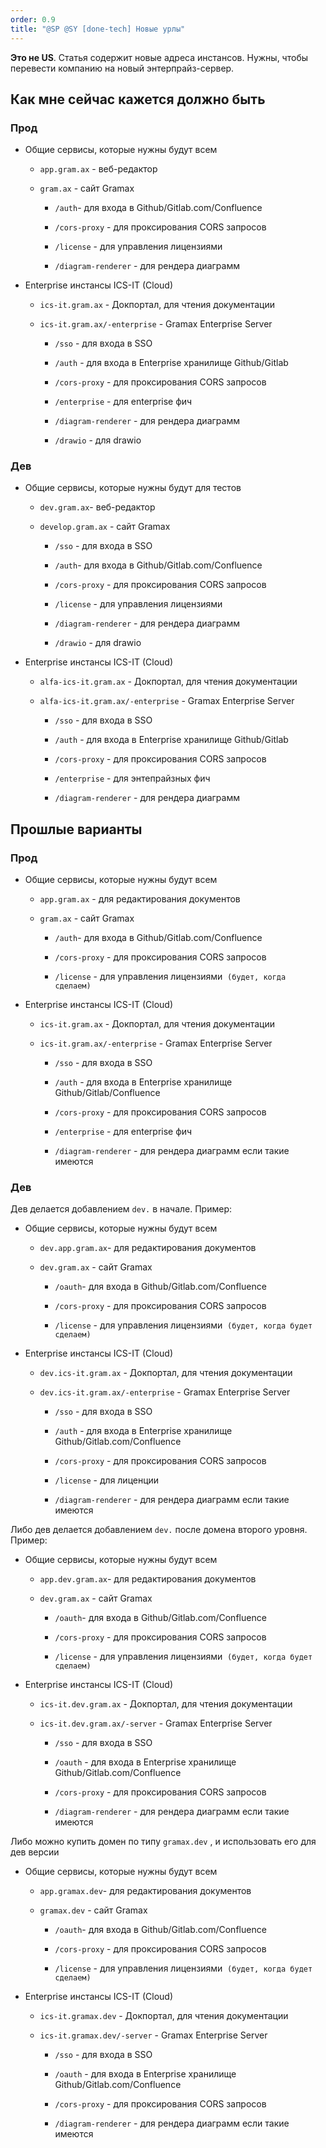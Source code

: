 ```yaml
---
order: 0.9
title: "@SP @SY [done-tech] Новые урлы"
---
```


**Это не US**. Статья содержит новые адреса инстансов. Нужны, чтобы перевести компанию на новый энтерпрайз-сервер.



## Как мне сейчас кажется должно быть

### Прод

-  Общие сервисы, которые нужны будут всем

   -  `app.gram.ax` - веб-редактор

   -  `gram.ax` - сайт Gramax

      -  `/auth`\- для входа в Github/Gitlab.com/Confluence

      -  `/cors-proxy` - для проксирования CORS запросов

      -  `/license` - для управления лицензиями

      -  `/diagram-renderer` - для рендера диаграмм

-  Enterprise инстансы ICS-IT (Cloud)

   -  `ics-it.gram.ax` - Докпортал, для чтения  документации

   -  `ics-it.gram.ax/-enterprise` - Gramax Enterprise Server

      -  `/sso` - для входа в SSO

      -  `/auth` - для входа в Enterprise хранилище Github/Gitlab

      -  `/cors-proxy` - для проксирования CORS запросов

      -  `/enterprise` - для enterprise фич

      -  `/diagram-renderer` - для рендера диаграмм

      -  `/drawio` - для drawio

### Дев

-  Общие сервисы, которые нужны будут для тестов

   -  `dev.gram.ax`\- веб-редактор

   -  `develop.gram.ax` - сайт Gramax

      -  `/sso` - для входа в SSO

      -  `/auth`\- для входа в Github/Gitlab.com/Confluence

      -  `/cors-proxy` - для проксирования CORS запросов

      -  `/license` - для управления лицензиями

      -  `/diagram-renderer` - для рендера диаграмм

      -  `/drawio` - для drawio

-  Enterprise инстансы ICS-IT (Cloud)

   -  `alfa-ics-it.gram.ax` - Докпортал, для чтения  документации

   -  `alfa-ics-it.gram.ax/-enterprise` - Gramax Enterprise Server

      -  `/sso` - для входа в SSO

      -  `/auth` - для входа в Enterprise хранилище Github/Gitlab

      -  `/cors-proxy` - для проксирования CORS запросов

      -  `/enterprise` - для энтепрайзных фич

      -  `/diagram-renderer` - для рендера диаграмм





## Прошлые варианты

### Прод

-  Общие сервисы, которые нужны будут всем

   -  `app.gram.ax` - для редактирования документов

   -  `gram.ax` - сайт Gramax

      -  `/auth`\- для входа в Github/Gitlab.com/Confluence

      -  `/cors-proxy` - для проксирования CORS запросов

      -  `/license` - для управления лицензиями  `(будет, когда сделаем)`

-  Enterprise инстансы ICS-IT (Cloud)

   -  `ics-it.gram.ax` - Докпортал, для чтения  документации

   -  `ics-it.gram.ax/-enterprise` - Gramax Enterprise Server

      -  `/sso` - для входа в SSO

      -  `/auth` - для входа в Enterprise хранилище Github/Gitlab/Confluence

      -  `/cors-proxy` - для проксирования CORS запросов

      -  `/enterprise` - для enterprise фич

      -  `/diagram-renderer` - для рендера диаграмм если такие имеются

### Дев

Дев делается добавлением `dev.` в начале. Пример:

-  Общие сервисы, которые нужны будут всем

   -  `dev.app.gram.ax`\- для редактирования документов

   -  `dev.gram.ax` - сайт Gramax

      -  `/oauth`\- для входа в Github/Gitlab.com/Confluence

      -  `/cors-proxy` - для проксирования CORS запросов

      -  `/license` - для управления лицензиями  `(будет, когда будет сделаем)`

-  Enterprise инстансы ICS-IT (Cloud)

   -  `dev.ics-it.gram.ax` - Докпортал, для чтения  документации

   -  `dev.ics-it.gram.ax/-enterprise` - Gramax Enterprise Server

      -  `/sso` - для входа в SSO

      -  `/auth` - для входа в Enterprise хранилище Github/Gitlab.com/Confluence

      -  `/cors-proxy` - для проксирования CORS запросов

      -  `/license` - для лиценции

      -  `/diagram-renderer` - для рендера диаграмм если такие имеются



Либо дев делается добавлением `dev.` после домена второго уровня. Пример:

-  Общие сервисы, которые нужны будут всем

   -  `app.dev.gram.ax`\- для редактирования документов

   -  `dev.gram.ax` - сайт Gramax

      -  `/oauth`\- для входа в Github/Gitlab.com/Confluence

      -  `/cors-proxy` - для проксирования CORS запросов

      -  `/license` - для управления лицензиями  `(будет, когда будет сделаем)`

-  Enterprise инстансы ICS-IT (Cloud)

   -  `ics-it.dev.gram.ax` - Докпортал, для чтения  документации

   -  `ics-it.dev.gram.ax/-server` - Gramax Enterprise Server

      -  `/sso` - для входа в SSO

      -  `/oauth` - для входа в Enterprise хранилище Github/Gitlab.com/Confluence

      -  `/cors-proxy` - для проксирования CORS запросов

      -  `/diagram-renderer` - для рендера диаграмм если такие имеются



Либо можно купить домен по типу `gramax.dev` , и использовать его для дев версии

-  Общие сервисы, которые нужны будут всем

   -  `app.gramax.dev`\- для редактирования документов

   -  `gramax.dev` - сайт Gramax

      -  `/oauth`\- для входа в Github/Gitlab.com/Confluence

      -  `/cors-proxy` - для проксирования CORS запросов

      -  `/license` - для управления лицензиями  `(будет, когда будет сделаем)`

-  Enterprise инстансы ICS-IT (Cloud)

   -  `ics-it.gramax.dev` - Докпортал, для чтения  документации

   -  `ics-it.gramax.dev/-server` - Gramax Enterprise Server

      -  `/sso` - для входа в SSO

      -  `/oauth` - для входа в Enterprise хранилище Github/Gitlab.com/Confluence

      -  `/cors-proxy` - для проксирования CORS запросов

      -  `/diagram-renderer` - для рендера диаграмм если такие имеются